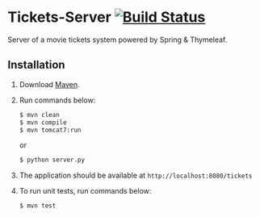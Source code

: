 # Tickets-Server [![Build Status](https://travis-ci.org/stevennl/Tickets-Server.svg?branch=master)](https://travis-ci.org/stevennl/Tickets-Server)

Server of a movie tickets system powered by Spring & Thymeleaf.

## Installation

1. Download [Maven](http://maven.apache.org/download.cgi).

2. Run commands below:

    ```bash
    $ mvn clean
    $ mvn compile
    $ mvn tomcat7:run
    ```

    or

    ```bash
    $ python server.py
    ```

3. The application should be available at `http://localhost:8080/tickets`

4. To run unit tests, run commands below:

    ```bash
    $ mvn test
    ```
